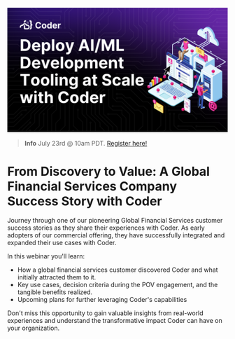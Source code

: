 [![Register for our webinar](./banner.png)](https://coder.com/webinars/from-discovery-to-value-a-global-financial-services-company-success-story-with-co/register?utm_campaign=&utm_source=github&utm_medium=owned-social&utm_content=webinar&utm_term=)

> **Info**
> July 23rd  @ 10am PDT. [Register here!](https://coder.com/webinars/from-discovery-to-value-a-global-financial-services-company-success-story-with-co/register?utm_campaign=&utm_source=github&utm_medium=owned-social&utm_content=webinar&utm_term=)

# From Discovery to Value: A Global Financial Services Company Success Story with Coder

Journey through one of our pioneering Global Financial Services customer success stories as they share their experiences with Coder. As early adopters of our commercial offering, they have successfully integrated and expanded their use cases with Coder.

In this webinar you'll learn:

  * How a global financial services customer discovered Coder and what initially attracted them to it.
  * Key use cases, decision criteria during the POV engagement, and the tangible benefits realized.
  * Upcoming plans for further leveraging Coder's capabilities


Don't miss this opportunity to gain valuable insights from real-world experiences and understand the transformative impact Coder can have on your organization.
